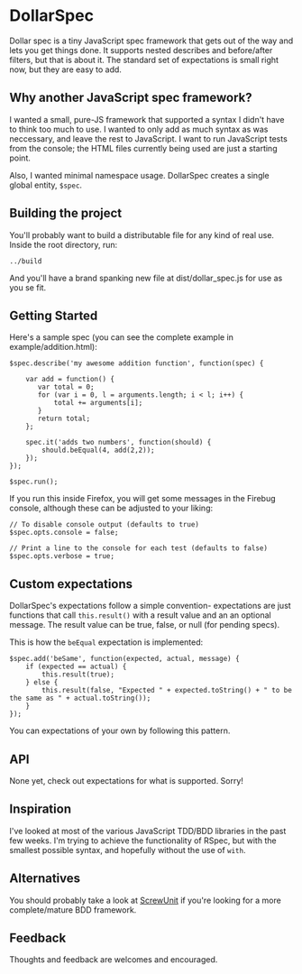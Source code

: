 DollarSpec
==========

Dollar spec is a tiny JavaScript spec framework that gets out of the way and lets you get things done. It supports nested describes and before/after filters, but that is about it. The standard set of expectations is small right now, but they are easy to add.

## Why another JavaScript spec framework?

I wanted a small, pure-JS framework that supported a syntax I didn't have to think too much to use. I wanted to only add as much syntax as was neccessary, and leave the rest to JavaScript. I want to run JavaScript tests from the console; the HTML files currently being used are just a starting point.

Also, I wanted minimal namespace usage. DollarSpec creates a single global entity, <code>$spec</code>.

## Building the project

You'll probably want to build a distributable file for any kind of real use. Inside the root directory, run:

    ../build
    
And you'll have a brand spanking new file at dist/dollar_spec.js for use as you se fit.

## Getting Started

Here's a sample spec (you can see the complete example in example/addition.html):

    $spec.describe('my awesome addition function', function(spec) {
        
        var add = function() {
           var total = 0;
           for (var i = 0, l = arguments.length; i < l; i++) {
               total += arguments[i];
           }
           return total;
        };
    
        spec.it('adds two numbers', function(should) {
            should.beEqual(4, add(2,2));
        });
    });
    
    $spec.run();
    
If you run this inside Firefox, you will get some messages in the Firebug console, although these can be adjusted to your liking:

    // To disable console output (defaults to true)
    $spec.opts.console = false;

    // Print a line to the console for each test (defaults to false)
    $spec.opts.verbose = true;

## Custom expectations

DollarSpec's expectations follow a simple convention- expectations are just functions that call <code>this.result()</code> with a result value and an an optional message. The result value can be true, false, or null (for pending specs).

This is how the <code>beEqual</code> expectation is implemented:

    $spec.add('beSame', function(expected, actual, message) {
        if (expected == actual) {
            this.result(true);
        } else {
            this.result(false, "Expected " + expected.toString() + " to be the same as " + actual.toString());
        }
    });
    
You can expectations of your own by following this pattern.

## API

None yet, check out expectations for what is supported. Sorry!

## Inspiration

I've looked at most of the various JavaScript TDD/BDD libraries in the past few weeks. I'm trying to achieve the functionality of RSpec, but with the smallest possible syntax, and hopefully without the use of <code>with</code>.

## Alternatives

You should probably take a look at [ScrewUnit](http://github.com/nathansobo/screw-unit/tree/master) if you're looking for a more complete/mature BDD framework.

## Feedback

Thoughts and feedback are welcomes and encouraged.